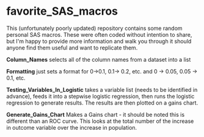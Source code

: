 # favorite_SAS_macros

This (unfortunately poorly updated) repository contains some random personal SAS macros. These were often coded without intention to share, but I'm happy to provide more information and walk you through it should anyone find them useful and want to replicate them. 

**Column_Names** selects all of the column names from a dataset into a list

**Formatting** just sets a format for 0->0.1, 0.1-> 0.2, etc. and 0 -> 0.05, 0.05 -> 0.1, etc. 

**Testing_Variables_In_Logistic** takes a variable list (needs to be identified in advance), feeds it into a stepwise logistic regression, then runs the logistic regression to generate results. The results are then plotted on a gains chart. 

**Generate_Gains_Chart** Makes a Gains chart - it should be noted this is different than an ROC curve. This looks at the total number of the increase in outcome variable over the increase in population. 
